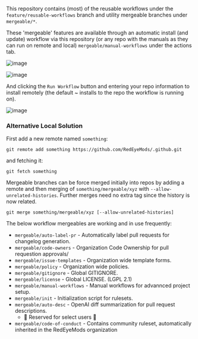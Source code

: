 This repository contains (most) of the reusable workflows under the `feature/reusable-workflows` branch and utility mergeable branches under `mergeable/*`.

These 'mergeable' features are available through an automatic install (and update) workflow via this repository (or any repo with the manuals as they can run on remote and local) `mergeable/manual-workflows` under the actions tab.

![image](https://github.com/RedEyeMods/.github/assets/13383838/4e45389e-58cf-4c89-8a5f-84fe24495542)

![image](https://github.com/RedEyeMods/.github/assets/13383838/0e25c3e0-69a0-460d-975e-1b20fbf14048)

And clicking the `Run Workflow` button and entering your repo information to install remotely (the default ~ installs to the repo the workflow is running on).

![image](https://github.com/RedEyeMods/.github/assets/13383838/dd0fd645-b3e4-4acf-b593-4aff995fa1f2)

### Alternative Local Solution

First add a new remote named `something`:

`git remote add something https://github.com/RedEyeMods/.github.git`

and fetching it:

`git fetch something`

Mergeable branches can be force merged initially into repos by adding a remote and then merging of `something/mergeable/xyz` with `--allow-unrelated-histories`. Further merges need no extra tag since the history is now related.

`git merge something/mergeable/xyz [--allow-unrelated-histories]`

The below workflow mergeables are working and in use frequently:

- `mergeable/auto-label-pr` - Automatically label pull requests for changelog generation.
- `mergeable/code-owners` - Organization Code Ownership for pull requestion approvals/
- `mergeable/issue-templates` - Organization wide template forms.
- `mergeable/policy` - Organization wide policies.
- `mergeable/gitignore` - Global GITIGNORE.
- `mergeable/license` - Global LICENSE. (LGPL 2.1)
- `mergeable/manual-workflows` - Manual workflows for advannced project setup.
- `mergeable/init` - Initialization script for rulesets.
- `mergeable/auto-desc` - OpenAI diff summarization for pull request descriptions.
  - 🚧 Reserved for select users 🚧
- `mergeable/code-of-conduct` - Contains community ruleset, automatically inherited in the RedEyeMods organization
